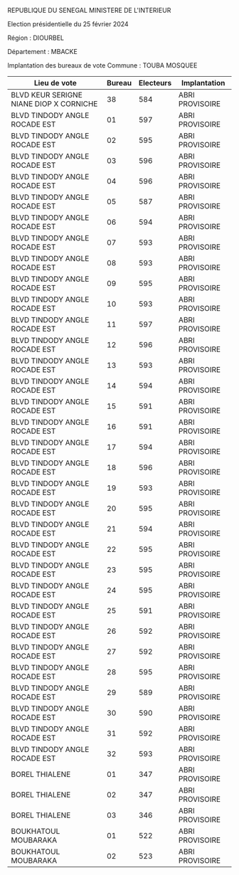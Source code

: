 REPUBLIQUE DU SENEGAL MINISTERE DE L'INTERIEUR

Election présidentielle du 25 février 2024

Région : DIOURBEL

Département : MBACKE

Implantation des bureaux de vote Commune : TOUBA MOSQUEE

| Lieu de vote | Bureau | Electeurs | Implantation |
| - | - | - | - |
| BLVD KEUR SERIGNE NIANE DIOP X CORNICHE | 38 | 584 | ABRI PROVISOIRE |
| BLVD TINDODY ANGLE ROCADE EST | 01 | 597 | ABRI PROVISOIRE |
| BLVD TINDODY ANGLE ROCADE EST | 02 | 595 | ABRI PROVISOIRE |
| BLVD TINDODY ANGLE ROCADE EST | 03 | 596 | ABRI PROVISOIRE |
| BLVD TINDODY ANGLE ROCADE EST | 04 | 596 | ABRI PROVISOIRE |
| BLVD TINDODY ANGLE ROCADE EST | 05 | 587 | ABRI PROVISOIRE |
| BLVD TINDODY ANGLE ROCADE EST | 06 | 594 | ABRI PROVISOIRE |
| BLVD TINDODY ANGLE ROCADE EST | 07 | 593 | ABRI PROVISOIRE |
| BLVD TINDODY ANGLE ROCADE EST | 08 | 593 | ABRI PROVISOIRE |
| BLVD TINDODY ANGLE ROCADE EST | 09 | 595 | ABRI PROVISOIRE |
| BLVD TINDODY ANGLE ROCADE EST | 10 | 593 | ABRI PROVISOIRE |
| BLVD TINDODY ANGLE ROCADE EST | 11 | 597 | ABRI PROVISOIRE |
| BLVD TINDODY ANGLE ROCADE EST | 12 | 596 | ABRI PROVISOIRE |
| BLVD TINDODY ANGLE ROCADE EST | 13 | 593 | ABRI PROVISOIRE |
| BLVD TINDODY ANGLE ROCADE EST | 14 | 594 | ABRI PROVISOIRE |
| BLVD TINDODY ANGLE ROCADE EST | 15 | 591 | ABRI PROVISOIRE |
| BLVD TINDODY ANGLE ROCADE EST | 16 | 591 | ABRI PROVISOIRE |
| BLVD TINDODY ANGLE ROCADE EST | 17 | 594 | ABRI PROVISOIRE |
| BLVD TINDODY ANGLE ROCADE EST | 18 | 596 | ABRI PROVISOIRE |
| BLVD TINDODY ANGLE ROCADE EST | 19 | 593 | ABRI PROVISOIRE |
| BLVD TINDODY ANGLE ROCADE EST | 20 | 595 | ABRI PROVISOIRE |
| BLVD TINDODY ANGLE ROCADE EST | 21 | 594 | ABRI PROVISOIRE |
| BLVD TINDODY ANGLE ROCADE EST | 22 | 595 | ABRI PROVISOIRE |
| BLVD TINDODY ANGLE ROCADE EST | 23 | 595 | ABRI PROVISOIRE |
| BLVD TINDODY ANGLE ROCADE EST | 24 | 595 | ABRI PROVISOIRE |
| BLVD TINDODY ANGLE ROCADE EST | 25 | 591 | ABRI PROVISOIRE |
| BLVD TINDODY ANGLE ROCADE EST | 26 | 592 | ABRI PROVISOIRE |
| BLVD TINDODY ANGLE ROCADE EST | 27 | 592 | ABRI PROVISOIRE |
| BLVD TINDODY ANGLE ROCADE EST | 28 | 595 | ABRI PROVISOIRE |
| BLVD TINDODY ANGLE ROCADE EST | 29 | 589 | ABRI PROVISOIRE |
| BLVD TINDODY ANGLE ROCADE EST | 30 | 590 | ABRI PROVISOIRE |
| BLVD TINDODY ANGLE ROCADE EST | 31 | 592 | ABRI PROVISOIRE |
| BLVD TINDODY ANGLE ROCADE EST | 32 | 593 | ABRI PROVISOIRE |
| BOREL THIALENE | 01 | 347 | ABRI PROVISOIRE |
| BOREL THIALENE | 02 | 347 | ABRI PROVISOIRE |
| BOREL THIALENE | 03 | 346 | ABRI PROVISOIRE |
| BOUKHATOUL MOUBARAKA | 01 | 522 | ABRI PROVISOIRE |
| BOUKHATOUL MOUBARAKA | 02 | 523 | ABRI PROVISOIRE |

<!-- PageNumber="20/34" -->
